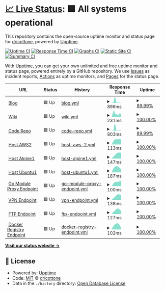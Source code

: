 # [📈 Live Status](https://dricottone.github.io/upptime): <!--live status--> **🟩 All systems operational**

This repository contains the open-source uptime monitor and status page for [dricottone](https://git.dominic-ricottone.com), powered by [Upptime](https://github.com/upptime/upptime).

[![Uptime CI](https://github.com/koj-co/upptime/workflows/Uptime%20CI/badge.svg)](https://github.com/koj-co/upptime/actions?query=workflow%3A%22Uptime+CI%22)
[![Response Time CI](https://github.com/koj-co/upptime/workflows/Response%20Time%20CI/badge.svg)](https://github.com/koj-co/upptime/actions?query=workflow%3A%22Response+Time+CI%22)
[![Graphs CI](https://github.com/koj-co/upptime/workflows/Graphs%20CI/badge.svg)](https://github.com/koj-co/upptime/actions?query=workflow%3A%22Graphs+CI%22)
[![Static Site CI](https://github.com/koj-co/upptime/workflows/Static%20Site%20CI/badge.svg)](https://github.com/koj-co/upptime/actions?query=workflow%3A%22Static+Site+CI%22)
[![Summary CI](https://github.com/koj-co/upptime/workflows/Summary%20CI/badge.svg)](https://github.com/koj-co/upptime/actions?query=workflow%3A%22Summary+CI%22)

With [Upptime](https://upptime.js.org), you can get your own unlimited and free uptime monitor and status page, powered entirely by a GitHub repository. We use [Issues](https://github.com/dricottone/upptime/issues) as incident reports, [Actions](https://github.com/dricottone/upptime/actions) as uptime monitors, and [Pages](https://dricottone.github.io/upptime) for the status page.

<!--start: status pages-->
<!-- This summary is generated by Upptime (https://github.com/upptime/upptime) -->
<!-- Do not edit this manually, your changes will be overwritten -->
<!-- prettier-ignore -->
| URL | Status | History | Response Time | Uptime |
| --- | ------ | ------- | ------------- | ------ |
| <img alt="" src="https://favicons.githubusercontent.com/www.dominic-ricottone.com" height="13"> [Blog](https://www.dominic-ricottone.com) | 🟩 Up | [blog.yml](https://github.com/dricottone/upptime/commits/master/history/blog.yml) | <details><summary><img alt="Response time graph" src="./graphs/blog/response-time-week.png" height="20"> 896ms</summary><br><a href="https://dricottone.github.io/upptime/history/blog"><img alt="Response time 331" src="https://img.shields.io/endpoint?url=https%3A%2F%2Fraw.githubusercontent.com%2Fdricottone%2Fupptime%2Fmaster%2Fapi%2Fblog%2Fresponse-time.json"></a><br><a href="https://dricottone.github.io/upptime/history/blog"><img alt="24-hour response time 367" src="https://img.shields.io/endpoint?url=https%3A%2F%2Fraw.githubusercontent.com%2Fdricottone%2Fupptime%2Fmaster%2Fapi%2Fblog%2Fresponse-time-day.json"></a><br><a href="https://dricottone.github.io/upptime/history/blog"><img alt="7-day response time 896" src="https://img.shields.io/endpoint?url=https%3A%2F%2Fraw.githubusercontent.com%2Fdricottone%2Fupptime%2Fmaster%2Fapi%2Fblog%2Fresponse-time-week.json"></a><br><a href="https://dricottone.github.io/upptime/history/blog"><img alt="30-day response time 408" src="https://img.shields.io/endpoint?url=https%3A%2F%2Fraw.githubusercontent.com%2Fdricottone%2Fupptime%2Fmaster%2Fapi%2Fblog%2Fresponse-time-month.json"></a><br><a href="https://dricottone.github.io/upptime/history/blog"><img alt="1-year response time 331" src="https://img.shields.io/endpoint?url=https%3A%2F%2Fraw.githubusercontent.com%2Fdricottone%2Fupptime%2Fmaster%2Fapi%2Fblog%2Fresponse-time-year.json"></a></details> | <details><summary><a href="https://dricottone.github.io/upptime/history/blog">89.99%</a></summary><a href="https://dricottone.github.io/upptime/history/blog"><img alt="All-time uptime 98.55%" src="https://img.shields.io/endpoint?url=https%3A%2F%2Fraw.githubusercontent.com%2Fdricottone%2Fupptime%2Fmaster%2Fapi%2Fblog%2Fuptime.json"></a><br><a href="https://dricottone.github.io/upptime/history/blog"><img alt="24-hour uptime 100.00%" src="https://img.shields.io/endpoint?url=https%3A%2F%2Fraw.githubusercontent.com%2Fdricottone%2Fupptime%2Fmaster%2Fapi%2Fblog%2Fuptime-day.json"></a><br><a href="https://dricottone.github.io/upptime/history/blog"><img alt="7-day uptime 89.99%" src="https://img.shields.io/endpoint?url=https%3A%2F%2Fraw.githubusercontent.com%2Fdricottone%2Fupptime%2Fmaster%2Fapi%2Fblog%2Fuptime-week.json"></a><br><a href="https://dricottone.github.io/upptime/history/blog"><img alt="30-day uptime 97.70%" src="https://img.shields.io/endpoint?url=https%3A%2F%2Fraw.githubusercontent.com%2Fdricottone%2Fupptime%2Fmaster%2Fapi%2Fblog%2Fuptime-month.json"></a><br><a href="https://dricottone.github.io/upptime/history/blog"><img alt="1-year uptime 98.55%" src="https://img.shields.io/endpoint?url=https%3A%2F%2Fraw.githubusercontent.com%2Fdricottone%2Fupptime%2Fmaster%2Fapi%2Fblog%2Fuptime-year.json"></a></details>
| <img alt="" src="https://favicons.githubusercontent.com/wiki.dominic-ricottone.com" height="13"> [Wiki](https://wiki.dominic-ricottone.com) | 🟩 Up | [wiki.yml](https://github.com/dricottone/upptime/commits/master/history/wiki.yml) | <details><summary><img alt="Response time graph" src="./graphs/wiki/response-time-week.png" height="20"> 231ms</summary><br><a href="https://dricottone.github.io/upptime/history/wiki"><img alt="Response time 187" src="https://img.shields.io/endpoint?url=https%3A%2F%2Fraw.githubusercontent.com%2Fdricottone%2Fupptime%2Fmaster%2Fapi%2Fwiki%2Fresponse-time.json"></a><br><a href="https://dricottone.github.io/upptime/history/wiki"><img alt="24-hour response time 459" src="https://img.shields.io/endpoint?url=https%3A%2F%2Fraw.githubusercontent.com%2Fdricottone%2Fupptime%2Fmaster%2Fapi%2Fwiki%2Fresponse-time-day.json"></a><br><a href="https://dricottone.github.io/upptime/history/wiki"><img alt="7-day response time 231" src="https://img.shields.io/endpoint?url=https%3A%2F%2Fraw.githubusercontent.com%2Fdricottone%2Fupptime%2Fmaster%2Fapi%2Fwiki%2Fresponse-time-week.json"></a><br><a href="https://dricottone.github.io/upptime/history/wiki"><img alt="30-day response time 191" src="https://img.shields.io/endpoint?url=https%3A%2F%2Fraw.githubusercontent.com%2Fdricottone%2Fupptime%2Fmaster%2Fapi%2Fwiki%2Fresponse-time-month.json"></a><br><a href="https://dricottone.github.io/upptime/history/wiki"><img alt="1-year response time 187" src="https://img.shields.io/endpoint?url=https%3A%2F%2Fraw.githubusercontent.com%2Fdricottone%2Fupptime%2Fmaster%2Fapi%2Fwiki%2Fresponse-time-year.json"></a></details> | <details><summary><a href="https://dricottone.github.io/upptime/history/wiki">100.00%</a></summary><a href="https://dricottone.github.io/upptime/history/wiki"><img alt="All-time uptime 99.44%" src="https://img.shields.io/endpoint?url=https%3A%2F%2Fraw.githubusercontent.com%2Fdricottone%2Fupptime%2Fmaster%2Fapi%2Fwiki%2Fuptime.json"></a><br><a href="https://dricottone.github.io/upptime/history/wiki"><img alt="24-hour uptime 100.00%" src="https://img.shields.io/endpoint?url=https%3A%2F%2Fraw.githubusercontent.com%2Fdricottone%2Fupptime%2Fmaster%2Fapi%2Fwiki%2Fuptime-day.json"></a><br><a href="https://dricottone.github.io/upptime/history/wiki"><img alt="7-day uptime 100.00%" src="https://img.shields.io/endpoint?url=https%3A%2F%2Fraw.githubusercontent.com%2Fdricottone%2Fupptime%2Fmaster%2Fapi%2Fwiki%2Fuptime-week.json"></a><br><a href="https://dricottone.github.io/upptime/history/wiki"><img alt="30-day uptime 100.00%" src="https://img.shields.io/endpoint?url=https%3A%2F%2Fraw.githubusercontent.com%2Fdricottone%2Fupptime%2Fmaster%2Fapi%2Fwiki%2Fuptime-month.json"></a><br><a href="https://dricottone.github.io/upptime/history/wiki"><img alt="1-year uptime 99.44%" src="https://img.shields.io/endpoint?url=https%3A%2F%2Fraw.githubusercontent.com%2Fdricottone%2Fupptime%2Fmaster%2Fapi%2Fwiki%2Fuptime-year.json"></a></details>
| <img alt="" src="https://favicons.githubusercontent.com/git.dominic-ricottone.com" height="13"> [Code Repo](https://git.dominic-ricottone.com) | 🟩 Up | [code-repo.yml](https://github.com/dricottone/upptime/commits/master/history/code-repo.yml) | <details><summary><img alt="Response time graph" src="./graphs/code-repo/response-time-week.png" height="20"> 803ms</summary><br><a href="https://dricottone.github.io/upptime/history/code-repo"><img alt="Response time 288" src="https://img.shields.io/endpoint?url=https%3A%2F%2Fraw.githubusercontent.com%2Fdricottone%2Fupptime%2Fmaster%2Fapi%2Fcode-repo%2Fresponse-time.json"></a><br><a href="https://dricottone.github.io/upptime/history/code-repo"><img alt="24-hour response time 199" src="https://img.shields.io/endpoint?url=https%3A%2F%2Fraw.githubusercontent.com%2Fdricottone%2Fupptime%2Fmaster%2Fapi%2Fcode-repo%2Fresponse-time-day.json"></a><br><a href="https://dricottone.github.io/upptime/history/code-repo"><img alt="7-day response time 803" src="https://img.shields.io/endpoint?url=https%3A%2F%2Fraw.githubusercontent.com%2Fdricottone%2Fupptime%2Fmaster%2Fapi%2Fcode-repo%2Fresponse-time-week.json"></a><br><a href="https://dricottone.github.io/upptime/history/code-repo"><img alt="30-day response time 354" src="https://img.shields.io/endpoint?url=https%3A%2F%2Fraw.githubusercontent.com%2Fdricottone%2Fupptime%2Fmaster%2Fapi%2Fcode-repo%2Fresponse-time-month.json"></a><br><a href="https://dricottone.github.io/upptime/history/code-repo"><img alt="1-year response time 288" src="https://img.shields.io/endpoint?url=https%3A%2F%2Fraw.githubusercontent.com%2Fdricottone%2Fupptime%2Fmaster%2Fapi%2Fcode-repo%2Fresponse-time-year.json"></a></details> | <details><summary><a href="https://dricottone.github.io/upptime/history/code-repo">89.99%</a></summary><a href="https://dricottone.github.io/upptime/history/code-repo"><img alt="All-time uptime 98.55%" src="https://img.shields.io/endpoint?url=https%3A%2F%2Fraw.githubusercontent.com%2Fdricottone%2Fupptime%2Fmaster%2Fapi%2Fcode-repo%2Fuptime.json"></a><br><a href="https://dricottone.github.io/upptime/history/code-repo"><img alt="24-hour uptime 100.00%" src="https://img.shields.io/endpoint?url=https%3A%2F%2Fraw.githubusercontent.com%2Fdricottone%2Fupptime%2Fmaster%2Fapi%2Fcode-repo%2Fuptime-day.json"></a><br><a href="https://dricottone.github.io/upptime/history/code-repo"><img alt="7-day uptime 89.99%" src="https://img.shields.io/endpoint?url=https%3A%2F%2Fraw.githubusercontent.com%2Fdricottone%2Fupptime%2Fmaster%2Fapi%2Fcode-repo%2Fuptime-week.json"></a><br><a href="https://dricottone.github.io/upptime/history/code-repo"><img alt="30-day uptime 97.70%" src="https://img.shields.io/endpoint?url=https%3A%2F%2Fraw.githubusercontent.com%2Fdricottone%2Fupptime%2Fmaster%2Fapi%2Fcode-repo%2Fuptime-month.json"></a><br><a href="https://dricottone.github.io/upptime/history/code-repo"><img alt="1-year uptime 98.55%" src="https://img.shields.io/endpoint?url=https%3A%2F%2Fraw.githubusercontent.com%2Fdricottone%2Fupptime%2Fmaster%2Fapi%2Fcode-repo%2Fuptime-year.json"></a></details>
| <img alt="" src="https://favicons.githubusercontent.com/aws2.dominic-ricottone.com" height="13"> [Host AWS2](https://aws2.dominic-ricottone.com) | 🟩 Up | [host-aws-2.yml](https://github.com/dricottone/upptime/commits/master/history/host-aws-2.yml) | <details><summary><img alt="Response time graph" src="./graphs/host-aws-2/response-time-week.png" height="20"> 113ms</summary><br><a href="https://dricottone.github.io/upptime/history/host-aws-2"><img alt="Response time 113" src="https://img.shields.io/endpoint?url=https%3A%2F%2Fraw.githubusercontent.com%2Fdricottone%2Fupptime%2Fmaster%2Fapi%2Fhost-aws-2%2Fresponse-time.json"></a><br><a href="https://dricottone.github.io/upptime/history/host-aws-2"><img alt="24-hour response time 153" src="https://img.shields.io/endpoint?url=https%3A%2F%2Fraw.githubusercontent.com%2Fdricottone%2Fupptime%2Fmaster%2Fapi%2Fhost-aws-2%2Fresponse-time-day.json"></a><br><a href="https://dricottone.github.io/upptime/history/host-aws-2"><img alt="7-day response time 113" src="https://img.shields.io/endpoint?url=https%3A%2F%2Fraw.githubusercontent.com%2Fdricottone%2Fupptime%2Fmaster%2Fapi%2Fhost-aws-2%2Fresponse-time-week.json"></a><br><a href="https://dricottone.github.io/upptime/history/host-aws-2"><img alt="30-day response time 113" src="https://img.shields.io/endpoint?url=https%3A%2F%2Fraw.githubusercontent.com%2Fdricottone%2Fupptime%2Fmaster%2Fapi%2Fhost-aws-2%2Fresponse-time-month.json"></a><br><a href="https://dricottone.github.io/upptime/history/host-aws-2"><img alt="1-year response time 113" src="https://img.shields.io/endpoint?url=https%3A%2F%2Fraw.githubusercontent.com%2Fdricottone%2Fupptime%2Fmaster%2Fapi%2Fhost-aws-2%2Fresponse-time-year.json"></a></details> | <details><summary><a href="https://dricottone.github.io/upptime/history/host-aws-2">100.00%</a></summary><a href="https://dricottone.github.io/upptime/history/host-aws-2"><img alt="All-time uptime 100.00%" src="https://img.shields.io/endpoint?url=https%3A%2F%2Fraw.githubusercontent.com%2Fdricottone%2Fupptime%2Fmaster%2Fapi%2Fhost-aws-2%2Fuptime.json"></a><br><a href="https://dricottone.github.io/upptime/history/host-aws-2"><img alt="24-hour uptime 100.00%" src="https://img.shields.io/endpoint?url=https%3A%2F%2Fraw.githubusercontent.com%2Fdricottone%2Fupptime%2Fmaster%2Fapi%2Fhost-aws-2%2Fuptime-day.json"></a><br><a href="https://dricottone.github.io/upptime/history/host-aws-2"><img alt="7-day uptime 100.00%" src="https://img.shields.io/endpoint?url=https%3A%2F%2Fraw.githubusercontent.com%2Fdricottone%2Fupptime%2Fmaster%2Fapi%2Fhost-aws-2%2Fuptime-week.json"></a><br><a href="https://dricottone.github.io/upptime/history/host-aws-2"><img alt="30-day uptime 100.00%" src="https://img.shields.io/endpoint?url=https%3A%2F%2Fraw.githubusercontent.com%2Fdricottone%2Fupptime%2Fmaster%2Fapi%2Fhost-aws-2%2Fuptime-month.json"></a><br><a href="https://dricottone.github.io/upptime/history/host-aws-2"><img alt="1-year uptime 100.00%" src="https://img.shields.io/endpoint?url=https%3A%2F%2Fraw.githubusercontent.com%2Fdricottone%2Fupptime%2Fmaster%2Fapi%2Fhost-aws-2%2Fuptime-year.json"></a></details>
| <img alt="" src="https://favicons.githubusercontent.com/alpine1.dominic-ricottone.com" height="13"> [Host Alpine1](https://alpine1.dominic-ricottone.com) | 🟩 Up | [host-alpine1.yml](https://github.com/dricottone/upptime/commits/master/history/host-alpine1.yml) | <details><summary><img alt="Response time graph" src="./graphs/host-alpine1/response-time-week.png" height="20"> 147ms</summary><br><a href="https://dricottone.github.io/upptime/history/host-alpine1"><img alt="Response time 147" src="https://img.shields.io/endpoint?url=https%3A%2F%2Fraw.githubusercontent.com%2Fdricottone%2Fupptime%2Fmaster%2Fapi%2Fhost-alpine1%2Fresponse-time.json"></a><br><a href="https://dricottone.github.io/upptime/history/host-alpine1"><img alt="24-hour response time 146" src="https://img.shields.io/endpoint?url=https%3A%2F%2Fraw.githubusercontent.com%2Fdricottone%2Fupptime%2Fmaster%2Fapi%2Fhost-alpine1%2Fresponse-time-day.json"></a><br><a href="https://dricottone.github.io/upptime/history/host-alpine1"><img alt="7-day response time 147" src="https://img.shields.io/endpoint?url=https%3A%2F%2Fraw.githubusercontent.com%2Fdricottone%2Fupptime%2Fmaster%2Fapi%2Fhost-alpine1%2Fresponse-time-week.json"></a><br><a href="https://dricottone.github.io/upptime/history/host-alpine1"><img alt="30-day response time 147" src="https://img.shields.io/endpoint?url=https%3A%2F%2Fraw.githubusercontent.com%2Fdricottone%2Fupptime%2Fmaster%2Fapi%2Fhost-alpine1%2Fresponse-time-month.json"></a><br><a href="https://dricottone.github.io/upptime/history/host-alpine1"><img alt="1-year response time 147" src="https://img.shields.io/endpoint?url=https%3A%2F%2Fraw.githubusercontent.com%2Fdricottone%2Fupptime%2Fmaster%2Fapi%2Fhost-alpine1%2Fresponse-time-year.json"></a></details> | <details><summary><a href="https://dricottone.github.io/upptime/history/host-alpine1">100.00%</a></summary><a href="https://dricottone.github.io/upptime/history/host-alpine1"><img alt="All-time uptime 100.00%" src="https://img.shields.io/endpoint?url=https%3A%2F%2Fraw.githubusercontent.com%2Fdricottone%2Fupptime%2Fmaster%2Fapi%2Fhost-alpine1%2Fuptime.json"></a><br><a href="https://dricottone.github.io/upptime/history/host-alpine1"><img alt="24-hour uptime 100.00%" src="https://img.shields.io/endpoint?url=https%3A%2F%2Fraw.githubusercontent.com%2Fdricottone%2Fupptime%2Fmaster%2Fapi%2Fhost-alpine1%2Fuptime-day.json"></a><br><a href="https://dricottone.github.io/upptime/history/host-alpine1"><img alt="7-day uptime 100.00%" src="https://img.shields.io/endpoint?url=https%3A%2F%2Fraw.githubusercontent.com%2Fdricottone%2Fupptime%2Fmaster%2Fapi%2Fhost-alpine1%2Fuptime-week.json"></a><br><a href="https://dricottone.github.io/upptime/history/host-alpine1"><img alt="30-day uptime 100.00%" src="https://img.shields.io/endpoint?url=https%3A%2F%2Fraw.githubusercontent.com%2Fdricottone%2Fupptime%2Fmaster%2Fapi%2Fhost-alpine1%2Fuptime-month.json"></a><br><a href="https://dricottone.github.io/upptime/history/host-alpine1"><img alt="1-year uptime 100.00%" src="https://img.shields.io/endpoint?url=https%3A%2F%2Fraw.githubusercontent.com%2Fdricottone%2Fupptime%2Fmaster%2Fapi%2Fhost-alpine1%2Fuptime-year.json"></a></details>
| <img alt="" src="https://favicons.githubusercontent.com/ubuntu1.dominic-ricottone.com" height="13"> [Host Ubuntu1](https://ubuntu1.dominic-ricottone.com) | 🟩 Up | [host-ubuntu1.yml](https://github.com/dricottone/upptime/commits/master/history/host-ubuntu1.yml) | <details><summary><img alt="Response time graph" src="./graphs/host-ubuntu1/response-time-week.png" height="20"> 187ms</summary><br><a href="https://dricottone.github.io/upptime/history/host-ubuntu1"><img alt="Response time 187" src="https://img.shields.io/endpoint?url=https%3A%2F%2Fraw.githubusercontent.com%2Fdricottone%2Fupptime%2Fmaster%2Fapi%2Fhost-ubuntu1%2Fresponse-time.json"></a><br><a href="https://dricottone.github.io/upptime/history/host-ubuntu1"><img alt="24-hour response time 273" src="https://img.shields.io/endpoint?url=https%3A%2F%2Fraw.githubusercontent.com%2Fdricottone%2Fupptime%2Fmaster%2Fapi%2Fhost-ubuntu1%2Fresponse-time-day.json"></a><br><a href="https://dricottone.github.io/upptime/history/host-ubuntu1"><img alt="7-day response time 187" src="https://img.shields.io/endpoint?url=https%3A%2F%2Fraw.githubusercontent.com%2Fdricottone%2Fupptime%2Fmaster%2Fapi%2Fhost-ubuntu1%2Fresponse-time-week.json"></a><br><a href="https://dricottone.github.io/upptime/history/host-ubuntu1"><img alt="30-day response time 187" src="https://img.shields.io/endpoint?url=https%3A%2F%2Fraw.githubusercontent.com%2Fdricottone%2Fupptime%2Fmaster%2Fapi%2Fhost-ubuntu1%2Fresponse-time-month.json"></a><br><a href="https://dricottone.github.io/upptime/history/host-ubuntu1"><img alt="1-year response time 187" src="https://img.shields.io/endpoint?url=https%3A%2F%2Fraw.githubusercontent.com%2Fdricottone%2Fupptime%2Fmaster%2Fapi%2Fhost-ubuntu1%2Fresponse-time-year.json"></a></details> | <details><summary><a href="https://dricottone.github.io/upptime/history/host-ubuntu1">100.00%</a></summary><a href="https://dricottone.github.io/upptime/history/host-ubuntu1"><img alt="All-time uptime 100.00%" src="https://img.shields.io/endpoint?url=https%3A%2F%2Fraw.githubusercontent.com%2Fdricottone%2Fupptime%2Fmaster%2Fapi%2Fhost-ubuntu1%2Fuptime.json"></a><br><a href="https://dricottone.github.io/upptime/history/host-ubuntu1"><img alt="24-hour uptime 100.00%" src="https://img.shields.io/endpoint?url=https%3A%2F%2Fraw.githubusercontent.com%2Fdricottone%2Fupptime%2Fmaster%2Fapi%2Fhost-ubuntu1%2Fuptime-day.json"></a><br><a href="https://dricottone.github.io/upptime/history/host-ubuntu1"><img alt="7-day uptime 100.00%" src="https://img.shields.io/endpoint?url=https%3A%2F%2Fraw.githubusercontent.com%2Fdricottone%2Fupptime%2Fmaster%2Fapi%2Fhost-ubuntu1%2Fuptime-week.json"></a><br><a href="https://dricottone.github.io/upptime/history/host-ubuntu1"><img alt="30-day uptime 100.00%" src="https://img.shields.io/endpoint?url=https%3A%2F%2Fraw.githubusercontent.com%2Fdricottone%2Fupptime%2Fmaster%2Fapi%2Fhost-ubuntu1%2Fuptime-month.json"></a><br><a href="https://dricottone.github.io/upptime/history/host-ubuntu1"><img alt="1-year uptime 100.00%" src="https://img.shields.io/endpoint?url=https%3A%2F%2Fraw.githubusercontent.com%2Fdricottone%2Fupptime%2Fmaster%2Fapi%2Fhost-ubuntu1%2Fuptime-year.json"></a></details>
| <img alt="" src="https://favicons.githubusercontent.com/go.dominic-ricottone.com" height="13"> [Go Module Proxy Endpoint](https://go.dominic-ricottone.com) | 🟩 Up | [go-module-proxy-endpoint.yml](https://github.com/dricottone/upptime/commits/master/history/go-module-proxy-endpoint.yml) | <details><summary><img alt="Response time graph" src="./graphs/go-module-proxy-endpoint/response-time-week.png" height="20"> 100ms</summary><br><a href="https://dricottone.github.io/upptime/history/go-module-proxy-endpoint"><img alt="Response time 100" src="https://img.shields.io/endpoint?url=https%3A%2F%2Fraw.githubusercontent.com%2Fdricottone%2Fupptime%2Fmaster%2Fapi%2Fgo-module-proxy-endpoint%2Fresponse-time.json"></a><br><a href="https://dricottone.github.io/upptime/history/go-module-proxy-endpoint"><img alt="24-hour response time 138" src="https://img.shields.io/endpoint?url=https%3A%2F%2Fraw.githubusercontent.com%2Fdricottone%2Fupptime%2Fmaster%2Fapi%2Fgo-module-proxy-endpoint%2Fresponse-time-day.json"></a><br><a href="https://dricottone.github.io/upptime/history/go-module-proxy-endpoint"><img alt="7-day response time 100" src="https://img.shields.io/endpoint?url=https%3A%2F%2Fraw.githubusercontent.com%2Fdricottone%2Fupptime%2Fmaster%2Fapi%2Fgo-module-proxy-endpoint%2Fresponse-time-week.json"></a><br><a href="https://dricottone.github.io/upptime/history/go-module-proxy-endpoint"><img alt="30-day response time 100" src="https://img.shields.io/endpoint?url=https%3A%2F%2Fraw.githubusercontent.com%2Fdricottone%2Fupptime%2Fmaster%2Fapi%2Fgo-module-proxy-endpoint%2Fresponse-time-month.json"></a><br><a href="https://dricottone.github.io/upptime/history/go-module-proxy-endpoint"><img alt="1-year response time 100" src="https://img.shields.io/endpoint?url=https%3A%2F%2Fraw.githubusercontent.com%2Fdricottone%2Fupptime%2Fmaster%2Fapi%2Fgo-module-proxy-endpoint%2Fresponse-time-year.json"></a></details> | <details><summary><a href="https://dricottone.github.io/upptime/history/go-module-proxy-endpoint">100.00%</a></summary><a href="https://dricottone.github.io/upptime/history/go-module-proxy-endpoint"><img alt="All-time uptime 100.00%" src="https://img.shields.io/endpoint?url=https%3A%2F%2Fraw.githubusercontent.com%2Fdricottone%2Fupptime%2Fmaster%2Fapi%2Fgo-module-proxy-endpoint%2Fuptime.json"></a><br><a href="https://dricottone.github.io/upptime/history/go-module-proxy-endpoint"><img alt="24-hour uptime 100.00%" src="https://img.shields.io/endpoint?url=https%3A%2F%2Fraw.githubusercontent.com%2Fdricottone%2Fupptime%2Fmaster%2Fapi%2Fgo-module-proxy-endpoint%2Fuptime-day.json"></a><br><a href="https://dricottone.github.io/upptime/history/go-module-proxy-endpoint"><img alt="7-day uptime 100.00%" src="https://img.shields.io/endpoint?url=https%3A%2F%2Fraw.githubusercontent.com%2Fdricottone%2Fupptime%2Fmaster%2Fapi%2Fgo-module-proxy-endpoint%2Fuptime-week.json"></a><br><a href="https://dricottone.github.io/upptime/history/go-module-proxy-endpoint"><img alt="30-day uptime 100.00%" src="https://img.shields.io/endpoint?url=https%3A%2F%2Fraw.githubusercontent.com%2Fdricottone%2Fupptime%2Fmaster%2Fapi%2Fgo-module-proxy-endpoint%2Fuptime-month.json"></a><br><a href="https://dricottone.github.io/upptime/history/go-module-proxy-endpoint"><img alt="1-year uptime 100.00%" src="https://img.shields.io/endpoint?url=https%3A%2F%2Fraw.githubusercontent.com%2Fdricottone%2Fupptime%2Fmaster%2Fapi%2Fgo-module-proxy-endpoint%2Fuptime-year.json"></a></details>
| <img alt="" src="https://favicons.githubusercontent.com/vpn.dominic-ricottone.com" height="13"> [VPN Endpoint](https://vpn.dominic-ricottone.com) | 🟩 Up | [vpn-endpoint.yml](https://github.com/dricottone/upptime/commits/master/history/vpn-endpoint.yml) | <details><summary><img alt="Response time graph" src="./graphs/vpn-endpoint/response-time-week.png" height="20"> 138ms</summary><br><a href="https://dricottone.github.io/upptime/history/vpn-endpoint"><img alt="Response time 138" src="https://img.shields.io/endpoint?url=https%3A%2F%2Fraw.githubusercontent.com%2Fdricottone%2Fupptime%2Fmaster%2Fapi%2Fvpn-endpoint%2Fresponse-time.json"></a><br><a href="https://dricottone.github.io/upptime/history/vpn-endpoint"><img alt="24-hour response time 160" src="https://img.shields.io/endpoint?url=https%3A%2F%2Fraw.githubusercontent.com%2Fdricottone%2Fupptime%2Fmaster%2Fapi%2Fvpn-endpoint%2Fresponse-time-day.json"></a><br><a href="https://dricottone.github.io/upptime/history/vpn-endpoint"><img alt="7-day response time 138" src="https://img.shields.io/endpoint?url=https%3A%2F%2Fraw.githubusercontent.com%2Fdricottone%2Fupptime%2Fmaster%2Fapi%2Fvpn-endpoint%2Fresponse-time-week.json"></a><br><a href="https://dricottone.github.io/upptime/history/vpn-endpoint"><img alt="30-day response time 138" src="https://img.shields.io/endpoint?url=https%3A%2F%2Fraw.githubusercontent.com%2Fdricottone%2Fupptime%2Fmaster%2Fapi%2Fvpn-endpoint%2Fresponse-time-month.json"></a><br><a href="https://dricottone.github.io/upptime/history/vpn-endpoint"><img alt="1-year response time 138" src="https://img.shields.io/endpoint?url=https%3A%2F%2Fraw.githubusercontent.com%2Fdricottone%2Fupptime%2Fmaster%2Fapi%2Fvpn-endpoint%2Fresponse-time-year.json"></a></details> | <details><summary><a href="https://dricottone.github.io/upptime/history/vpn-endpoint">100.00%</a></summary><a href="https://dricottone.github.io/upptime/history/vpn-endpoint"><img alt="All-time uptime 100.00%" src="https://img.shields.io/endpoint?url=https%3A%2F%2Fraw.githubusercontent.com%2Fdricottone%2Fupptime%2Fmaster%2Fapi%2Fvpn-endpoint%2Fuptime.json"></a><br><a href="https://dricottone.github.io/upptime/history/vpn-endpoint"><img alt="24-hour uptime 100.00%" src="https://img.shields.io/endpoint?url=https%3A%2F%2Fraw.githubusercontent.com%2Fdricottone%2Fupptime%2Fmaster%2Fapi%2Fvpn-endpoint%2Fuptime-day.json"></a><br><a href="https://dricottone.github.io/upptime/history/vpn-endpoint"><img alt="7-day uptime 100.00%" src="https://img.shields.io/endpoint?url=https%3A%2F%2Fraw.githubusercontent.com%2Fdricottone%2Fupptime%2Fmaster%2Fapi%2Fvpn-endpoint%2Fuptime-week.json"></a><br><a href="https://dricottone.github.io/upptime/history/vpn-endpoint"><img alt="30-day uptime 100.00%" src="https://img.shields.io/endpoint?url=https%3A%2F%2Fraw.githubusercontent.com%2Fdricottone%2Fupptime%2Fmaster%2Fapi%2Fvpn-endpoint%2Fuptime-month.json"></a><br><a href="https://dricottone.github.io/upptime/history/vpn-endpoint"><img alt="1-year uptime 100.00%" src="https://img.shields.io/endpoint?url=https%3A%2F%2Fraw.githubusercontent.com%2Fdricottone%2Fupptime%2Fmaster%2Fapi%2Fvpn-endpoint%2Fuptime-year.json"></a></details>
| <img alt="" src="https://favicons.githubusercontent.com/ftp.dominic-ricottone.com" height="13"> [FTP Endpoint](https://ftp.dominic-ricottone.com) | 🟩 Up | [ftp-endpoint.yml](https://github.com/dricottone/upptime/commits/master/history/ftp-endpoint.yml) | <details><summary><img alt="Response time graph" src="./graphs/ftp-endpoint/response-time-week.png" height="20"> 127ms</summary><br><a href="https://dricottone.github.io/upptime/history/ftp-endpoint"><img alt="Response time 127" src="https://img.shields.io/endpoint?url=https%3A%2F%2Fraw.githubusercontent.com%2Fdricottone%2Fupptime%2Fmaster%2Fapi%2Fftp-endpoint%2Fresponse-time.json"></a><br><a href="https://dricottone.github.io/upptime/history/ftp-endpoint"><img alt="24-hour response time 150" src="https://img.shields.io/endpoint?url=https%3A%2F%2Fraw.githubusercontent.com%2Fdricottone%2Fupptime%2Fmaster%2Fapi%2Fftp-endpoint%2Fresponse-time-day.json"></a><br><a href="https://dricottone.github.io/upptime/history/ftp-endpoint"><img alt="7-day response time 127" src="https://img.shields.io/endpoint?url=https%3A%2F%2Fraw.githubusercontent.com%2Fdricottone%2Fupptime%2Fmaster%2Fapi%2Fftp-endpoint%2Fresponse-time-week.json"></a><br><a href="https://dricottone.github.io/upptime/history/ftp-endpoint"><img alt="30-day response time 127" src="https://img.shields.io/endpoint?url=https%3A%2F%2Fraw.githubusercontent.com%2Fdricottone%2Fupptime%2Fmaster%2Fapi%2Fftp-endpoint%2Fresponse-time-month.json"></a><br><a href="https://dricottone.github.io/upptime/history/ftp-endpoint"><img alt="1-year response time 127" src="https://img.shields.io/endpoint?url=https%3A%2F%2Fraw.githubusercontent.com%2Fdricottone%2Fupptime%2Fmaster%2Fapi%2Fftp-endpoint%2Fresponse-time-year.json"></a></details> | <details><summary><a href="https://dricottone.github.io/upptime/history/ftp-endpoint">100.00%</a></summary><a href="https://dricottone.github.io/upptime/history/ftp-endpoint"><img alt="All-time uptime 100.00%" src="https://img.shields.io/endpoint?url=https%3A%2F%2Fraw.githubusercontent.com%2Fdricottone%2Fupptime%2Fmaster%2Fapi%2Fftp-endpoint%2Fuptime.json"></a><br><a href="https://dricottone.github.io/upptime/history/ftp-endpoint"><img alt="24-hour uptime 100.00%" src="https://img.shields.io/endpoint?url=https%3A%2F%2Fraw.githubusercontent.com%2Fdricottone%2Fupptime%2Fmaster%2Fapi%2Fftp-endpoint%2Fuptime-day.json"></a><br><a href="https://dricottone.github.io/upptime/history/ftp-endpoint"><img alt="7-day uptime 100.00%" src="https://img.shields.io/endpoint?url=https%3A%2F%2Fraw.githubusercontent.com%2Fdricottone%2Fupptime%2Fmaster%2Fapi%2Fftp-endpoint%2Fuptime-week.json"></a><br><a href="https://dricottone.github.io/upptime/history/ftp-endpoint"><img alt="30-day uptime 100.00%" src="https://img.shields.io/endpoint?url=https%3A%2F%2Fraw.githubusercontent.com%2Fdricottone%2Fupptime%2Fmaster%2Fapi%2Fftp-endpoint%2Fuptime-month.json"></a><br><a href="https://dricottone.github.io/upptime/history/ftp-endpoint"><img alt="1-year uptime 100.00%" src="https://img.shields.io/endpoint?url=https%3A%2F%2Fraw.githubusercontent.com%2Fdricottone%2Fupptime%2Fmaster%2Fapi%2Fftp-endpoint%2Fuptime-year.json"></a></details>
| <img alt="" src="https://favicons.githubusercontent.com/docker.dominic-ricottone.com" height="13"> [Docker Registry Endpoint](https://docker.dominic-ricottone.com) | 🟩 Up | [docker-registry-endpoint.yml](https://github.com/dricottone/upptime/commits/master/history/docker-registry-endpoint.yml) | <details><summary><img alt="Response time graph" src="./graphs/docker-registry-endpoint/response-time-week.png" height="20"> 102ms</summary><br><a href="https://dricottone.github.io/upptime/history/docker-registry-endpoint"><img alt="Response time 102" src="https://img.shields.io/endpoint?url=https%3A%2F%2Fraw.githubusercontent.com%2Fdricottone%2Fupptime%2Fmaster%2Fapi%2Fdocker-registry-endpoint%2Fresponse-time.json"></a><br><a href="https://dricottone.github.io/upptime/history/docker-registry-endpoint"><img alt="24-hour response time 118" src="https://img.shields.io/endpoint?url=https%3A%2F%2Fraw.githubusercontent.com%2Fdricottone%2Fupptime%2Fmaster%2Fapi%2Fdocker-registry-endpoint%2Fresponse-time-day.json"></a><br><a href="https://dricottone.github.io/upptime/history/docker-registry-endpoint"><img alt="7-day response time 102" src="https://img.shields.io/endpoint?url=https%3A%2F%2Fraw.githubusercontent.com%2Fdricottone%2Fupptime%2Fmaster%2Fapi%2Fdocker-registry-endpoint%2Fresponse-time-week.json"></a><br><a href="https://dricottone.github.io/upptime/history/docker-registry-endpoint"><img alt="30-day response time 102" src="https://img.shields.io/endpoint?url=https%3A%2F%2Fraw.githubusercontent.com%2Fdricottone%2Fupptime%2Fmaster%2Fapi%2Fdocker-registry-endpoint%2Fresponse-time-month.json"></a><br><a href="https://dricottone.github.io/upptime/history/docker-registry-endpoint"><img alt="1-year response time 102" src="https://img.shields.io/endpoint?url=https%3A%2F%2Fraw.githubusercontent.com%2Fdricottone%2Fupptime%2Fmaster%2Fapi%2Fdocker-registry-endpoint%2Fresponse-time-year.json"></a></details> | <details><summary><a href="https://dricottone.github.io/upptime/history/docker-registry-endpoint">100.00%</a></summary><a href="https://dricottone.github.io/upptime/history/docker-registry-endpoint"><img alt="All-time uptime 100.00%" src="https://img.shields.io/endpoint?url=https%3A%2F%2Fraw.githubusercontent.com%2Fdricottone%2Fupptime%2Fmaster%2Fapi%2Fdocker-registry-endpoint%2Fuptime.json"></a><br><a href="https://dricottone.github.io/upptime/history/docker-registry-endpoint"><img alt="24-hour uptime 100.00%" src="https://img.shields.io/endpoint?url=https%3A%2F%2Fraw.githubusercontent.com%2Fdricottone%2Fupptime%2Fmaster%2Fapi%2Fdocker-registry-endpoint%2Fuptime-day.json"></a><br><a href="https://dricottone.github.io/upptime/history/docker-registry-endpoint"><img alt="7-day uptime 100.00%" src="https://img.shields.io/endpoint?url=https%3A%2F%2Fraw.githubusercontent.com%2Fdricottone%2Fupptime%2Fmaster%2Fapi%2Fdocker-registry-endpoint%2Fuptime-week.json"></a><br><a href="https://dricottone.github.io/upptime/history/docker-registry-endpoint"><img alt="30-day uptime 100.00%" src="https://img.shields.io/endpoint?url=https%3A%2F%2Fraw.githubusercontent.com%2Fdricottone%2Fupptime%2Fmaster%2Fapi%2Fdocker-registry-endpoint%2Fuptime-month.json"></a><br><a href="https://dricottone.github.io/upptime/history/docker-registry-endpoint"><img alt="1-year uptime 100.00%" src="https://img.shields.io/endpoint?url=https%3A%2F%2Fraw.githubusercontent.com%2Fdricottone%2Fupptime%2Fmaster%2Fapi%2Fdocker-registry-endpoint%2Fuptime-year.json"></a></details>

<!--end: status pages-->

[**Visit our status website →**](https://dricottone.github.io/upptime)

## 📄 License

- Powered by: [Upptime](https://github.com/upptime/upptime)
- Code: [MIT](./LICENSE) © [dricottone](https://git.dominic-ricottone.com)
- Data in the `./history` directory: [Open Database License](https://opendatacommons.org/licenses/odbl/1-0/)
